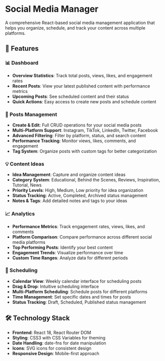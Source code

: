 # Social Media Manager

A comprehensive React-based social media management application that helps you organize, schedule, and track your content across multiple platforms.

## 🚀 Features

### 📊 Dashboard
- **Overview Statistics**: Track total posts, views, likes, and engagement rates
- **Recent Posts**: View your latest published content with performance metrics
- **Upcoming Posts**: See scheduled content and their status
- **Quick Actions**: Easy access to create new posts and schedule content

### 📝 Posts Management
- **Create & Edit**: Full CRUD operations for your social media posts
- **Multi-Platform Support**: Instagram, TikTok, LinkedIn, Twitter, Facebook
- **Advanced Filtering**: Filter by platform, status, and search content
- **Performance Tracking**: Monitor views, likes, comments, and engagement
- **Tag System**: Organize posts with custom tags for better categorization

### 💡 Content Ideas
- **Idea Management**: Capture and organize content ideas
- **Category System**: Educational, Behind the Scenes, Reviews, Inspiration, Tutorial, News
- **Priority Levels**: High, Medium, Low priority for idea organization
- **Status Tracking**: Active, Completed, Archived status management
- **Notes & Tags**: Add detailed notes and tags to your ideas

### 📈 Analytics
- **Performance Metrics**: Track engagement rates, views, likes, and comments
- **Platform Comparison**: Compare performance across different social media platforms
- **Top Performing Posts**: Identify your best content
- **Engagement Trends**: Visualize performance over time
- **Custom Time Ranges**: Analyze data for different periods

### 📅 Scheduling
- **Calendar View**: Weekly calendar interface for scheduling posts
- **Drag & Drop**: Intuitive scheduling interface
- **Multi-Platform Scheduling**: Schedule posts for different platforms
- **Time Management**: Set specific dates and times for posts
- **Status Tracking**: Draft, Scheduled, Published status management

## 🛠️ Technology Stack

- **Frontend**: React 18, React Router DOM
- **Styling**: CSS3 with CSS Variables for theming
- **Date Handling**: date-fns for date manipulation
- **Icons**: SVG icons for consistent design
- **Responsive Design**: Mobile-first approach

